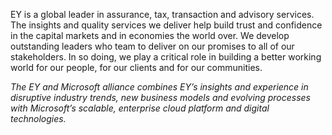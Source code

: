 EY is a global leader in assurance, tax, transaction and advisory services. The insights and quality services we deliver help build trust and confidence in the capital markets and in economies the world over. We develop outstanding leaders who team to deliver on our promises to all of our stakeholders. In so doing, we play a critical role in building a better working world for our people, for our clients and for our communities.

*The EY and Microsoft alliance combines EY’s insights and experience in disruptive industry trends, new business models and evolving processes with Microsoft’s scalable, enterprise cloud platform and digital technologies.*
